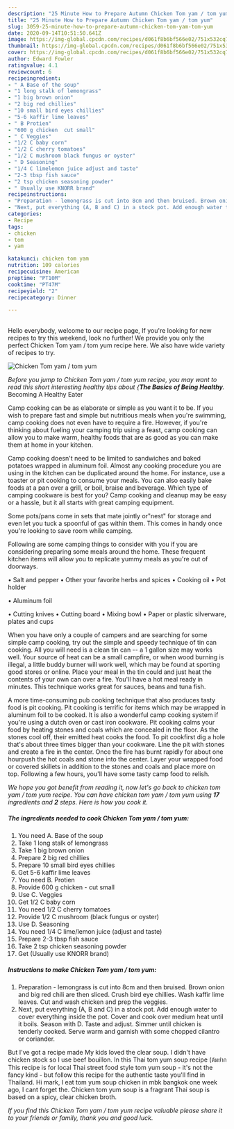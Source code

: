 ```yaml
---
description: "25 Minute How to Prepare Autumn Chicken Tom yam / tom yum"
title: "25 Minute How to Prepare Autumn Chicken Tom yam / tom yum"
slug: 3059-25-minute-how-to-prepare-autumn-chicken-tom-yam-tom-yum
date: 2020-09-14T10:51:50.641Z
image: https://img-global.cpcdn.com/recipes/d061f8b6bf566e02/751x532cq70/chicken-tom-yam-tom-yum-recipe-main-photo.jpg
thumbnail: https://img-global.cpcdn.com/recipes/d061f8b6bf566e02/751x532cq70/chicken-tom-yam-tom-yum-recipe-main-photo.jpg
cover: https://img-global.cpcdn.com/recipes/d061f8b6bf566e02/751x532cq70/chicken-tom-yam-tom-yum-recipe-main-photo.jpg
author: Edward Fowler
ratingvalue: 4.1
reviewcount: 6
recipeingredient:
- " A Base of the soup"
- "1 long stalk of lemongrass"
- "1 big brown onion"
- "2 big red chillies"
- "10 small bird eyes chillies"
- "5-6 kaffir lime leaves"
- " B Protien"
- "600 g chicken  cut small"
- " C Veggies"
- "1/2 C baby corn"
- "1/2 C cherry tomatoes"
- "1/2 C mushroom black fungus or oyster"
- " D Seasoning"
- "1/4 C limelemon juice adjust and taste"
- "2-3 tbsp fish sauce"
- "2 tsp chicken seasoning powder"
- " Usually use KNORR brand"
recipeinstructions:
- "Preparation - lemongrass is cut into 8cm and then bruised. Brown onion and big red chili are then sliced. Crush bird eye chillies. Wash kaffir lime leaves. Cut and wash chicken and prep the veggies."
- "Next, put everything (A, B and C) in a stock pot. Add enough water to cover everything inside the pot. Cover and cook over medium heat until it boils. Season with D. Taste and adjust. Simmer until chicken is tenderly cooked. Serve warm and garnish with some chopped cilantro or coriander."
categories:
- Recipe
tags:
- chicken
- tom
- yam

katakunci: chicken tom yam 
nutrition: 109 calories
recipecuisine: American
preptime: "PT10M"
cooktime: "PT47M"
recipeyield: "2"
recipecategory: Dinner

---
```

<br>
Hello everybody, welcome to our recipe page, If you're looking for new recipes to try this weekend, look no further! We provide you only the perfect Chicken Tom yam / tom yum recipe here. We also have wide variety of recipes to try.
<br>


![Chicken Tom yam / tom yum](https://img-global.cpcdn.com/recipes/d061f8b6bf566e02/751x532cq70/chicken-tom-yam-tom-yum-recipe-main-photo.jpg)

<i>Before you jump to Chicken Tom yam / tom yum recipe, you may want to read this short interesting healthy tips about {<strong>The Basics of Being Healthy</strong>.</i>
Becoming A Healthy Eater

    
Camp cooking can be as elaborate or simple as you want it to be. If you wish to prepare fast and simple but nutritious meals when you're swimming, camp cooking does not even have to require a fire. However, if you're thinking about fueling your camping trip using a feast, camp cooking can allow you to make warm, healthy foods that are as good as you can make them at home in your kitchen.

Camp cooking doesn't need to be limited to sandwiches and baked potatoes wrapped in aluminum foil.  Almost any cooking procedure you are using in the kitchen can be duplicated around the home. For instance, use a toaster or pit cooking to consume your meals. You can also easily bake foods at a pan over a grill, or boil, braise and beverage. Which type of camping cookware is best for you? Camp cooking and cleanup may be easy or a hassle, but it all starts with great camping equipment.

Some pots/pans come in sets that mate jointly or"nest" for storage and even let you tuck a spoonful of gas within them. This comes in handy once you're looking to save room while camping.

Following are some camping things to consider with you if you are considering preparing some meals around the home. These frequent kitchen items will allow you to replicate yummy meals as you're out of doorways.

• Salt and pepper
• Other your favorite herbs and spices
• Cooking oil
• Pot holder

• Aluminum foil

• Cutting knives
• Cutting board
• Mixing bowl
• Paper or plastic silverware, plates and cups

When you have only a couple of campers and are searching for some simple camp cooking, try out the simple and speedy technique of tin can cooking. All you will need is a clean tin can -- a 1 gallon size may works well. Your source of heat can be a small campfire, or when wood burning is illegal, a little buddy burner will work well, which may be found at sporting good stores or online. Place your meal in the tin could and just heat the contents of your own can over a fire. You'll have a hot meal ready in minutes.  This technique works great for sauces, beans and tuna fish.

A more time-consuming pub cooking technique that also produces tasty food is pit cooking. Pit cooking is terrific for items which may be wrapped in aluminum foil to be cooked.  It is also a wonderful camp cooking system if you're using a dutch oven or cast iron cookware. Pit cooking calms your food by heating stones and coals which are concealed in the floor. As the stones cool off, their emitted heat cooks the food. To pit cookfirst dig a hole that's about three times bigger than your cookware. Line the pit with stones and create a fire in the center. Once the fire has burnt rapidly for about one hourpush the hot coals and stone into the center. Layer your wrapped food or covered skillets in addition to the stones and coals and place more on top. Following a few hours, you'll have some tasty camp food to relish.


<i>We hope you got benefit from reading it, now let's go back to chicken tom yam / tom yum recipe. You can have chicken tom yam / tom yum using <strong>17</strong> ingredients and <strong>2</strong> steps. Here is how you cook it.
</i>

##### The ingredients needed to cook Chicken Tom yam / tom yum:

1. You need  A. Base of the soup
1. Take 1 long stalk of lemongrass
1. Take 1 big brown onion
1. Prepare 2 big red chillies
1. Prepare 10 small bird eyes chillies
1. Get 5-6 kaffir lime leaves
1. You need  B. Protien
1. Provide 600 g chicken - cut small
1. Use  C. Veggies
1. Get 1/2 C baby corn
1. You need 1/2 C cherry tomatoes
1. Provide 1/2 C mushroom (black fungus or oyster)
1. Use  D. Seasoning
1. You need 1/4 C lime/lemon juice (adjust and taste)
1. Prepare 2-3 tbsp fish sauce
1. Take 2 tsp chicken seasoning powder
1. Get  (Usually use KNORR brand)


##### Instructions to make Chicken Tom yam / tom yum:

1. Preparation - lemongrass is cut into 8cm and then bruised. Brown onion and big red chili are then sliced. Crush bird eye chillies. Wash kaffir lime leaves. Cut and wash chicken and prep the veggies.
1. Next, put everything (A, B and C) in a stock pot. Add enough water to cover everything inside the pot. Cover and cook over medium heat until it boils. Season with D. Taste and adjust. Simmer until chicken is tenderly cooked. Serve warm and garnish with some chopped cilantro or coriander.


But I&#39;ve got a recipe made My kids loved the clear soup. I didn&#39;t have chicken stock so I use beef bouillon. In this Thai tom yum soup recipe (ต้มยำก This recipe is for local Thai street food style tom yum soup - it&#39;s not the fancy kind - but follow this recipe for the authentic taste you&#39;ll find in Thailand. Hi mark, I eat tom yum soup chicken in mbk bangkok one week ago, I cant forget the. Chicken tom yum soup is a fragrant Thai soup is based on a spicy, clear chicken broth. 

<i>If you find this Chicken Tom yam / tom yum recipe valuable please share it to your friends or family, thank you and good luck.</i>
